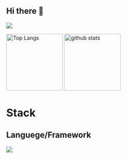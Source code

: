 ## Hi there 👋

<!--
**shiv-ko/shiv-ko** is a ✨ _special_ ✨ repository because its `README.md` (this file) appears on your GitHub profile.

Here are some ideas to get you started:

- 🔭 I’m currently working on ...
- 🌱 I’m currently learning ...
- 👯 I’m looking to collaborate on ...
- 🤔 I’m looking for help with ...
- 💬 Ask me about ...
- 📫 How to reach me: ...
- 😄 Pronouns: ...
- ⚡ Fun fact: ...
-->
  ![](https://github-profile-summary-cards.vercel.app/api/cards/profile-details?username=shiv-ko&theme=github)
<p align="left"> 
  <img alt="Top Langs" height="150px" src="https://github-readme-stats.vercel.app/api/top-langs/?username=shiv-ko&layout=compact&count_private=true&show_icons=true" />
  <img alt="github stats" height="150px" src="https://github-readme-stats.vercel.app/api?username=shiv-ko&count_private=true&show_icons=true&show_icons=true" />
</p>

# Stack
## Languege/Framework
<img src="https://skillicons.dev/icons?i=c,cpp,py,html,css,js,typescript,react,next,firebase,tailwind,notion,vim,,pytorch" /> <br /><br />
